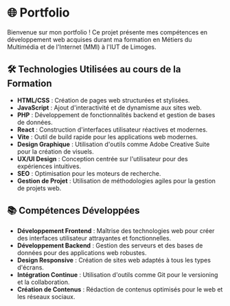 # 🌐 Portfolio

Bienvenue sur mon portfolio ! Ce projet présente mes compétences en développement web acquises durant ma formation en Métiers du Multimédia et de l'Internet (MMI) à l'IUT de Limoges.

## 🛠️ Technologies Utilisées au cours de la Formation

- **HTML/CSS** : Création de pages web structurées et stylisées.
- **JavaScript** : Ajout d'interactivité et de dynamisme aux sites web.
- **PHP** : Développement de fonctionnalités backend et gestion de bases de données.
- **React** : Construction d'interfaces utilisateur réactives et modernes.
- **Vite** : Outil de build rapide pour les applications web modernes.
- **Design Graphique** : Utilisation d'outils comme Adobe Creative Suite pour la création de visuels.
- **UX/UI Design** : Conception centrée sur l'utilisateur pour des expériences intuitives.
- **SEO** : Optimisation pour les moteurs de recherche.
- **Gestion de Projet** : Utilisation de méthodologies agiles pour la gestion de projets web.

## 📚 Compétences Développées

- **Développement Frontend** : Maîtrise des technologies web pour créer des interfaces utilisateur attrayantes et fonctionnelles.
- **Développement Backend** : Gestion des serveurs et des bases de données pour des applications web robustes.
- **Design Responsive** : Création de sites web adaptés à tous les types d'écrans.
- **Intégration Continue** : Utilisation d'outils comme Git pour le versioning et la collaboration.
- **Création de Contenus** : Rédaction de contenus optimisés pour le web et les réseaux sociaux.
